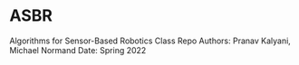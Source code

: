 # ASBR
Algorithms for Sensor-Based Robotics Class Repo
Authors: Pranav Kalyani, Michael Normand
Date: Spring 2022
